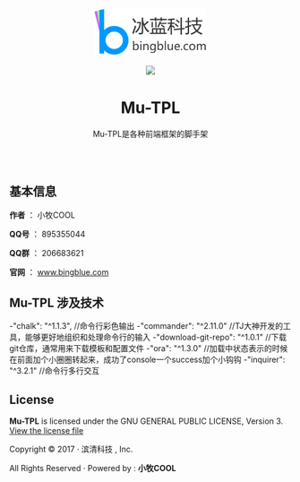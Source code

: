 <div align="center">
  <a href="https://github.com/bingblue/mu-cli">
    <img width="200" heigth="200" src="https://github.com/bingblue/group/blob/master/public/img/logo-all.png">
  </a>
  <br>
  <br>
	<a href="https://standardjs.com">
		<img src="https://img.shields.io/badge/code_style-standard-brightgreen.svg">
	</a>
  <h1>Mu-TPL</h1>
  <p>
    Mu-TPL是各种前端框架的脚手架
  <p>
  <br>
  <br>
</div>

## 基本信息

**作者** ： 小牧COOL

**QQ号** ： 895355044

**QQ群** ： 206683621

**官网** ： www.bingblue.com

## Mu-TPL 涉及技术

-"chalk": "^1.1.3",     //命令行彩色输出
-"commander": "^2.11.0" //TJ大神开发的工具，能够更好地组织和处理命令行的输入 
-"download-git-repo": "^1.0.1"  //下载git仓库，通常用来下载模板和配置文件
-"ora": "^1.3.0"     //加载中状态表示的时候在前面加个小圈圈转起来，成功了console一个success加个小钩钩
-"inquirer": "^3.2.1"  //命令行多行交互

## License

**Mu-TPL** is licensed under the GNU GENERAL PUBLIC LICENSE, Version 3. [View the license file](https://github.com/bingblue/mu-cli/blob/master/LICENSE)

Copyright © 2017 · 滨清科技 , Inc. 

All Rights Reserved · Powered by : **小牧COOL**
